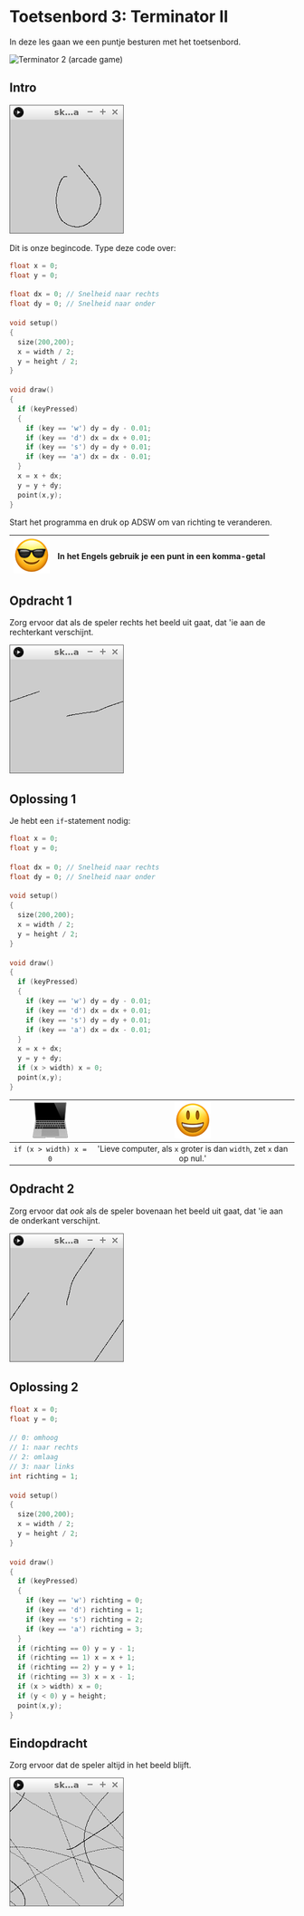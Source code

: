 # Toetsenbord 3: Terminator II

In deze les gaan we een puntje besturen met het toetsenbord.

![Terminator 2 (arcade game)](Terminator2.png)

## Intro

![Intro](Toetsenbord3_Intro.png)

Dit is onze begincode. Type deze code over:

```c++
float x = 0;
float y = 0;

float dx = 0; // Snelheid naar rechts
float dy = 0; // Snelheid naar onder

void setup()
{
  size(200,200);
  x = width / 2;
  y = height / 2;
}

void draw()
{
  if (keyPressed)
  {
    if (key == 'w') dy = dy - 0.01;
    if (key == 'd') dx = dx + 0.01;
    if (key == 's') dy = dy + 0.01;
    if (key == 'a') dx = dx - 0.01;
  }
  x = x + dx;
  y = y + dy;
  point(x,y);
}
```

Start het programma en druk op ADSW om van richting te veranderen.

![Sunglasses](EmojiSunglasses.png) | In het Engels gebruik je een punt in een komma-getal
:-------------:|:----------------------------------------: 

## Opdracht 1

Zorg ervoor dat als de speler rechts het beeld uit gaat, dat
'ie aan de rechterkant verschijnt.

![Opdracht 1](Toetsenbord3_1.png)

## Oplossing 1

Je hebt een `if`-statement nodig:

```c++
float x = 0;
float y = 0;

float dx = 0; // Snelheid naar rechts
float dy = 0; // Snelheid naar onder

void setup()
{
  size(200,200);
  x = width / 2;
  y = height / 2;
}

void draw()
{
  if (keyPressed)
  {
    if (key == 'w') dy = dy - 0.01;
    if (key == 'd') dx = dx + 0.01;
    if (key == 's') dy = dy + 0.01;
    if (key == 'a') dx = dx - 0.01;
  }
  x = x + dx;
  y = y + dy;
  if (x > width) x = 0;
  point(x,y);
}
```

![Computer](EmojiComputer.png) | ![Smiley](EmojiSmiley.png)
:-------------:|:----------------------------------------: 
`if (x > width) x = 0`|'Lieve computer, als `x` groter is dan `width`, zet `x` dan op nul.'

## Opdracht 2

Zorg ervoor dat *ook* als de speler bovenaan het beeld uit gaat, dat
'ie aan de onderkant verschijnt.

![Opdracht 2](Toetsenbord3_2.png)

## Oplossing 2

```c++
float x = 0;
float y = 0;

// 0: omhoog
// 1: naar rechts
// 2: omlaag
// 3: naar links
int richting = 1;

void setup()
{
  size(200,200);
  x = width / 2;
  y = height / 2;
}

void draw()
{
  if (keyPressed)
  {
    if (key == 'w') richting = 0;
    if (key == 'd') richting = 1;
    if (key == 's') richting = 2;
    if (key == 'a') richting = 3;
  }
  if (richting == 0) y = y - 1;
  if (richting == 1) x = x + 1;
  if (richting == 2) y = y + 1;
  if (richting == 3) x = x - 1;
  if (x > width) x = 0;
  if (y < 0) y = height;
  point(x,y);
}
```

## Eindopdracht

Zorg ervoor dat de speler altijd in het beeld blijft.

![Eindopdracht](Toetsenbord3_Eindopdracht.png)
